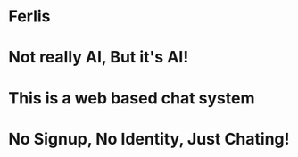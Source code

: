 # Ferlis

# Not really AI, But it's AI!

# This is a web based chat system

# No Signup, No Identity, Just Chating!
